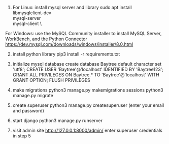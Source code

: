 1) For Linux: install mysql server and library
sudo apt install \
  libmysqlclient-dev \
  mysql-server \
  mysql-client \

  For Windows: use the MySQL Community installer to install MySQL Server, WorkBench, and the Python Connector
  https://dev.mysql.com/downloads/windows/installer/8.0.html
  
2) install python library
pip3 install -r requirements.txt

3) initialize mysql database
create database Baytree default character set 'utf8';
CREATE USER 'Baytree'@'localhost' IDENTIFIED BY 'Baytree123';
GRANT ALL PRIVILEGES ON Baytree.* TO 'Baytree'@'localhost' WITH GRANT OPTION;
FLUSH PRIVILEGES

4) make migrations
python3 manage.py makemigrations sessions
python3 manage.py migrate

5) create superuser
python3 manage.py createsuperuser
    (enter your email and password)
    
6) start django
python3 manage.py runserver

7) visit admin site
http://127.0.0.1:8000/admin/ 
enter superuser credentials in step 5

